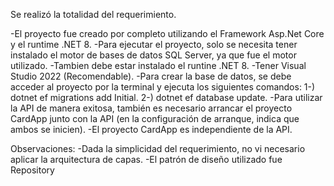 Se realizó la totalidad del requerimiento.

-El proyecto fue creado por completo utilizando el Framework Asp.Net Core y el runtime .NET 8.
-Para ejecutar el proyecto, solo se necesita tener instalado el motor de bases de datos SQL Server, ya que fue el motor utilizado.
-Tambien debe estar instalado el runtine .NET 8.
-Tener Visual Studio 2022 (Recomendable).
-Para crear la base de datos, se debe acceder al proyecto por la terminal y ejecuta los siguientes comandos:
     1-) dotnet ef migrations add Initial.
     2-) dotnet ef database update.
-Para utilizar la API de manera exitosa, también es necesario arrancar el proyecto CardApp junto con la API (en la configuración de arranque, indica que ambos se inicien).
-El proyecto CardApp es independiente de la API.

Observaciones:
-Dada la simplicidad del requerimiento, no vi necesario aplicar la arquitectura de capas.
-El patrón de diseño utilizado fue Repository
